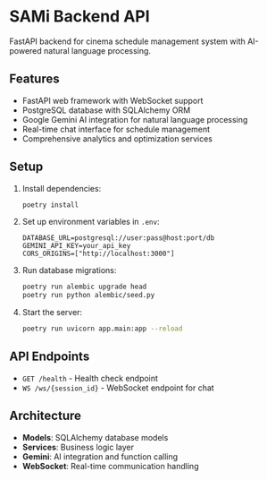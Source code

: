 # SAMi Backend API

FastAPI backend for cinema schedule management system with AI-powered natural language processing.

## Features

- FastAPI web framework with WebSocket support
- PostgreSQL database with SQLAlchemy ORM
- Google Gemini AI integration for natural language processing
- Real-time chat interface for schedule management
- Comprehensive analytics and optimization services

## Setup

1. Install dependencies:

   ```bash
   poetry install
   ```

2. Set up environment variables in `.env`:

   ```
   DATABASE_URL=postgresql://user:pass@host:port/db
   GEMINI_API_KEY=your_api_key
   CORS_ORIGINS=["http://localhost:3000"]
   ```

3. Run database migrations:

   ```bash
   poetry run alembic upgrade head
   poetry run python alembic/seed.py
   ```

4. Start the server:
   ```bash
   poetry run uvicorn app.main:app --reload
   ```

## API Endpoints

- `GET /health` - Health check endpoint
- `WS /ws/{session_id}` - WebSocket endpoint for chat

## Architecture

- **Models**: SQLAlchemy database models
- **Services**: Business logic layer
- **Gemini**: AI integration and function calling
- **WebSocket**: Real-time communication handling
